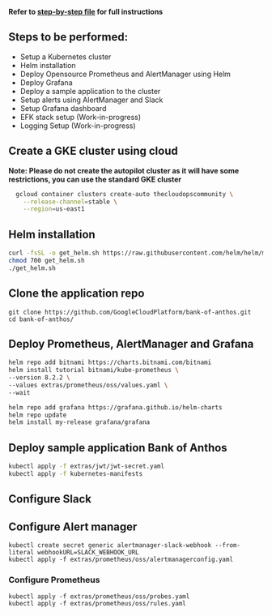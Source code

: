**Refer to [step-by-step file](https://github.com/redjules/Monitoring-on-Kubernetes-Prometheus-and-Grafana/blob/main/step-by-step.md) for full instructions**

## Steps to be performed:

- Setup a Kubernetes cluster
- Helm installation
- Deploy Opensource Prometheus and AlertManager using Helm
- Deploy Grafana
- Deploy a sample application to the cluster
- Setup alerts using AlertManager and Slack
- Setup Grafana dashboard
- EFK stack setup (Work-in-progress)
- Logging Setup (Work-in-progress)

## Create a GKE cluster using cloud

**Note: Please do not create the autopilot cluster as it will have some restrictions, you can use the standard GKE cluster**

```bash
  gcloud container clusters create-auto thecloudopscommunity \
    --release-channel=stable \
    --region=us-east1
```

## Helm installation

```bash
curl -fsSL -o get_helm.sh https://raw.githubusercontent.com/helm/helm/main/scripts/get-helm-3
chmod 700 get_helm.sh
./get_helm.sh
```

## Clone the application repo

```
git clone https://github.com/GoogleCloudPlatform/bank-of-anthos.git
cd bank-of-anthos/
```

## Deploy Prometheus, AlertManager and Grafana

```bash
helm repo add bitnami https://charts.bitnami.com/bitnami
helm install tutorial bitnami/kube-prometheus \
--version 8.2.2 \
--values extras/prometheus/oss/values.yaml \
--wait

helm repo add grafana https://grafana.github.io/helm-charts
helm repo update
helm install my-release grafana/grafana

```

## Deploy sample application Bank of Anthos

```bash
kubectl apply -f extras/jwt/jwt-secret.yaml
kubectl apply -f kubernetes-manifests
```

## Configure Slack

## Configure Alert manager

```
kubectl create secret generic alertmanager-slack-webhook --from-literal webhookURL=SLACK_WEBHOOK_URL
kubectl apply -f extras/prometheus/oss/alertmanagerconfig.yaml
```

### Configure Prometheus

```
kubectl apply -f extras/prometheus/oss/probes.yaml
kubectl apply -f extras/prometheus/oss/rules.yaml
```
